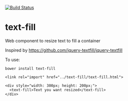 [![Build Status](https://travis-ci.org/armyofgnomes/text-fill.svg?branch=master)](https://travis-ci.org/armyofgnomes/text-fill)

# text-fill
Web component to resize text to fill a container

Inspired by https://github.com/jquery-textfill/jquery-textfill

To use:

`bower install text-fill`

`<link rel="import" href="../text-fill/text-fill.html">`

```
<div style="width: 300px; height: 200px;">
  <text-fill>Text you want resized</text-fill>
</div>
```
